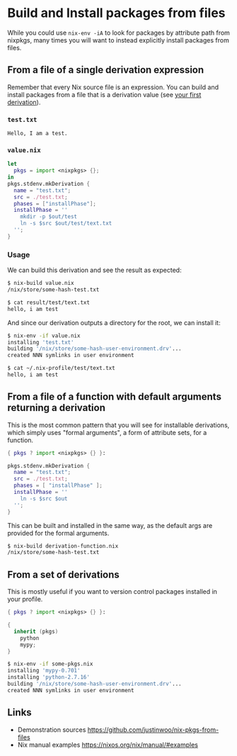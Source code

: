 # Build and Install packages from files

While you could use `nix-env -iA` to look for packages by attribute path from nixpkgs, many times you will want to instead explicitly install packages from files.

## From a file of a single derivation expression

Remember that every Nix source file is an expression. You can build and install packages from a file that is a derivation value (see [your first derivation](your-first-derivation.md)).

### `test.txt`

```
Hello, I am a test.
```

### `value.nix`

```nix
let
  pkgs = import <nixpkgs> {};
in
pkgs.stdenv.mkDerivation {
  name = "test.txt";
  src = ./test.txt;
  phases = ["installPhase"];
  installPhase = ''
    mkdir -p $out/test
    ln -s $src $out/test/text.txt
  '';
}
```

### Usage

We can build this derivation and see the result as expected:

```bash
$ nix-build value.nix
/nix/store/some-hash-test.txt

$ cat result/test/text.txt
hello, i am test
```

And since our derivation outputs a directory for the root, we can install it:

```bash
$ nix-env -if value.nix
installing 'test.txt'
building '/nix/store/some-hash-user-environment.drv'...
created NNN symlinks in user environment

$ cat ~/.nix-profile/test/text.txt
hello, i am test
```

## From a file of a function with default arguments returning a derivation

This is the most common pattern that you will see for installable derivations, which simply uses "formal arguments", a form of attribute sets, for a function.

```nix
{ pkgs ? import <nixpkgs> {} }:

pkgs.stdenv.mkDerivation {
  name = "test.txt";
  src = ./test.txt;
  phases = [ "installPhase" ];
  installPhase = ''
    ln -s $src $out
  '';
}
```

This can be built and installed in the same way, as the default args are provided for the formal arguments.

```bash
$ nix-build derivation-function.nix
/nix/store/some-hash-test.txt
```

## From a set of derivations

This is mostly useful if you want to version control packages installed in your profile.

```nix
{ pkgs ? import <nixpkgs> {} }:

{
  inherit (pkgs)
    python
    mypy;
}
```

```bash
$ nix-env -if some-pkgs.nix
installing 'mypy-0.701'
installing 'python-2.7.16'
building '/nix/store/some-hash-user-environment.drv'...
created NNN symlinks in user environment
```

## Links

* Demonstration sources <https://github.com/justinwoo/nix-pkgs-from-files>
* Nix manual examples <https://nixos.org/nix/manual/#examples>

